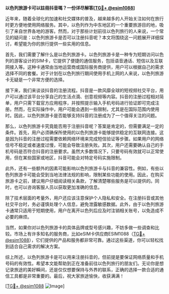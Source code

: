 **以色列旅游卡可以註冊抖音嗎？一份详尽解答[[TG💪+ @esim1088](https://t.me/s/esim1088)]**

近年来，随着全球化的加速和社交媒体的普及，越来越多的人开始关注如何在旅行时更方便地使用网络服务。其中，以色列作为中东地区的一个重要旅游目的地，吸引了来自世界各地的游客。然而，对于那些计划前往以色列旅行的人来说，一个常见的疑问是：以色列旅游卡是否可以注册抖音呢？本文将围绕这一问题展开详细探讨，希望能为你的旅行提供一些实用的信息。

首先，我们需要了解什么是以色列旅游卡。以色列旅游卡是一种专为短期访问以色列的游客设计的SIM卡，它提供了便捷的通信服务，包括语音通话、短信以及互联网接入等。这种卡通常由当地运营商或国际服务商提供，用户可以根据自己的需求选择不同的套餐。对于计划在以色列旅行期间使用手机上网的人来说，以色列旅游卡无疑是一个非常方便的选择。

接下来，我们来谈谈抖音的注册流程。抖音是一款风靡全球的短视频社交平台，用户可以通过该平台分享自己的生活点滴、创意视频等内容。抖音的注册过程相对简单，用户只需下载官方应用程序，并按照提示输入手机号码进行验证即可完成注册。然而，在实际操作中，用户可能会遇到一些限制，尤其是在国际范围内使用时。因此，以色列旅游卡是否能够支持抖音的注册成为了一个值得关注的问题。

那么，以色列旅游卡究竟能否用于注册抖音呢？答案是肯定的，但需要满足一定的条件。首先，用户必须确保所使用的以色列旅游卡能够提供稳定的互联网连接。这是因为抖音的注册过程需要依赖网络环境来完成短信验证等步骤。如果用户的网络信号不稳定或者速度过慢，可能会导致注册失败。其次，用户还需要确认自己的手机号码是否符合抖音的注册要求。虽然大多数情况下，只要号码有效就可以正常使用，但在某些国家或地区，抖音可能会对特定号码实施限制。

此外，还有一些额外的因素可能影响以色列旅游卡与抖音的兼容性。例如，有些以色列旅游卡可能会受到当地法律法规的影响，限制某些功能的使用。因此，在购买旅游卡之前，建议用户仔细阅读相关条款，了解清楚哪些服务是可以提供的。同时，也可以咨询客服人员以获取更加准确的信息。

除了技术层面的考量外，用户还应该注意保护个人隐私和安全。在注册抖音或其他社交平台时，务必谨慎处理个人信息，避免泄露敏感数据。此外，由于以色列旅游卡通常只适用于短期使用，用户在离开以色列后应及时注销相关账号，以免造成不必要的麻烦。

当然，如果你对以色列旅游卡的具体品牌或型号感兴趣，不妨多做一些调查和比较。市场上有许多知名的服务商，比如eSIM卡供应商ESIM1088（[TG💪+ @esim1088](https://t.me/s/esim1088)），它们提供的产品和服务都非常可靠。通过这些渠道，你可以轻松找到适合自己需求的解决方案。

综上所述，以色列旅游卡是可以用来注册抖音的，但前提是要保证网络质量和手机号码的有效性。希望本文能帮助到正在准备前往以色列旅行的朋友们。无论你是想记录旅途的美好瞬间，还是仅仅想要保持与外界的联系，正确的选择一款合适的通信工具都是非常重要的。最后，祝大家旅途愉快，收获满满！

[[TG💪+ @esim1088](https://t.me/s/esim1088) ![Image](https://i.postimg.cc/4NQfJmqS/Snipaste-2025-05-13-00-14-12.png)]